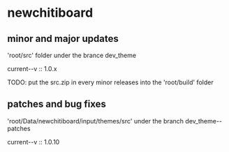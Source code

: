# newchitiboard

## minor and major updates
'root/src' folder under the brance dev_theme 


current--v :: 1.0.x

TODO: put the src.zip in every minor releases into the 'root/build' folder 

## patches and bug fixes
'root/Data/newchitiboard/input/themes/src' under the branch dev_theme--patches 

current--v :: 1.0.10

